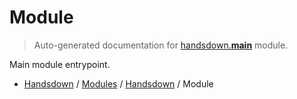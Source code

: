 # Module

> Auto-generated documentation for [handsdown.__main__](https://github.com/vemel/handsdown/blob/main/handsdown/__main__.py) module.

Main module entrypoint.

- [Handsdown](../README.md#-handsdown---python-documentation-generator) / [Modules](../MODULES.md#modules) / [Handsdown](index.md#handsdown) / Module
